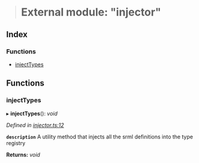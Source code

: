 > # External module: "injector"

## Index

### Functions

* [injectTypes](_injector_.md#injecttypes)

## Functions

###  injectTypes

▸ **injectTypes**(): *void*

*Defined in [injector.ts:12](https://github.com/polkadot-js/api/blob/a39cacc/packages/types/src/injector.ts#L12)*

**`description`** A utility method that injects all the srml definitions into the type registry

**Returns:** *void*